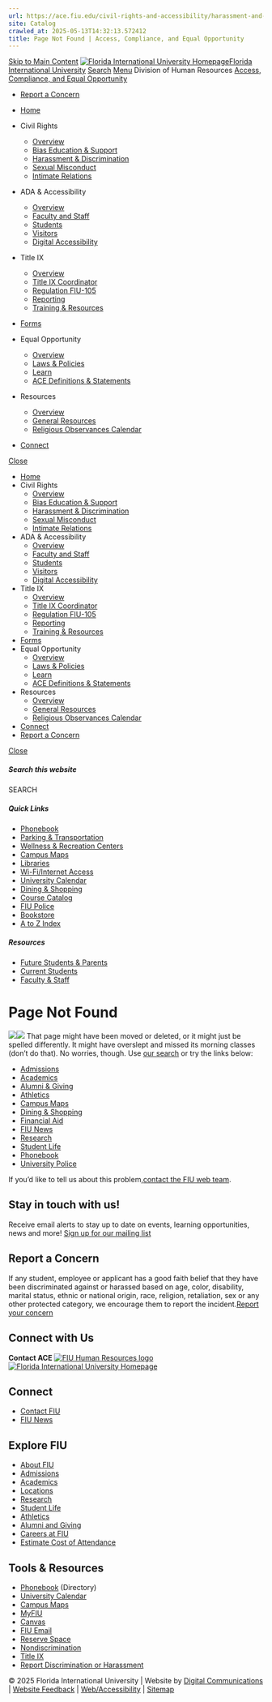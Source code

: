 ```yaml
---
url: https://ace.fiu.edu/civil-rights-and-accessibility/harassment-and-discrimination
site: Catalog
crawled_at: 2025-05-13T14:32:13.572412
title: Page Not Found | Access, Compliance, and Equal ﻿Opportunity
---
```


[Skip to Main Content](https://ace.fiu.edu/civil-rights-and-accessibility/harassment-and-discrimination#main-content)
[![Florida International University Homepage](https://digicdn.fiu.edu/core/_assets/images/logo-top.svg)Florida International University](https://www.fiu.edu/)
[Search](https://ace.fiu.edu/civil-rights-and-accessibility/harassment-and-discrimination)
[Menu](https://ace.fiu.edu/civil-rights-and-accessibility/harassment-and-discrimination)
Division of Human Resources
[Access, Compliance, and Equal ﻿Opportunity](https://ace.fiu.edu/index.html)
  * [Report a Concern](https://report.fiu.edu)


  * [Home](https://ace.fiu.edu/index.html)
  * Civil Rights
    * [Overview](https://ace.fiu.edu/civil-rights/index.html)
    * [Bias Education & Support](https://ace.fiu.edu/civil-rights/bias-education-and-support/index.html)
    * [Harassment & Discrimination](https://ace.fiu.edu/civil-rights/harassment-and-discrimination/index.html)
    * [Sexual Misconduct](https://ace.fiu.edu/civil-rights/sexual-misconduct/index.html)
    * [Intimate Relations](https://ace.fiu.edu/civil-rights/intimate-relations/index.html)
  * ADA & Accessibility
    * [Overview](https://ace.fiu.edu/ada-and-accessibility/index.html)
    * [Faculty and Staff](https://ace.fiu.edu/ada-and-accessibility/faculty-and-staff/index.html)
    * [Students](https://ace.fiu.edu/ada-and-accessibility/students/index.html)
    * [Visitors](https://ace.fiu.edu/ada-and-accessibility/visitors/index.html)
    * [Digital Accessibility](https://accessibility.fiu.edu/index.html)
  * Title IX
    * [Overview](https://ace.fiu.edu/title-ix/index.html)
    * [Title IX Coordinator](https://ace.fiu.edu/title-ix/title-ix-coordinator/index.html)
    * [Regulation FIU-105](https://ace.fiu.edu/title-ix/regulation-fiu-105/index.html)
    * [Reporting](https://ace.fiu.edu/title-ix/reporting/index.html)
    * [Training & Resources](https://ace.fiu.edu/title-ix/training-resources/index.html)
  * [Forms](https://ace.fiu.edu/forms/index.html)
  * Equal Opportunity
    * [Overview](https://ace.fiu.edu/equal-opportunity/index.html)
    * [Laws & Policies](https://ace.fiu.edu/equal-opportunity/laws-and-policies/index.html)
    * [Learn](https://ace.fiu.edu/equal-opportunity/learn/index.html)
    * [ACE Definitions & Statements](https://ace.fiu.edu/equal-opportunity/ace-definitions-and-statements/index.html)
  * Resources
    * [Overview](https://ace.fiu.edu/resources/index.html)
    * [General Resources](https://ace.fiu.edu/resources/general-resources/index.html)
    * [Religious Observances Calendar](https://ace.fiu.edu/resources/religious-observances-calendar/index.html)
  * [Connect](https://ace.fiu.edu/connect/index.html)


[Close](https://ace.fiu.edu/civil-rights-and-accessibility/harassment-and-discrimination)
  * [Home](https://ace.fiu.edu/index.html)
  * Civil Rights
    * [Overview](https://ace.fiu.edu/civil-rights/index.html)
    * [Bias Education & Support](https://ace.fiu.edu/civil-rights/bias-education-and-support/index.html)
    * [Harassment & Discrimination](https://ace.fiu.edu/civil-rights/harassment-and-discrimination/index.html)
    * [Sexual Misconduct](https://ace.fiu.edu/civil-rights/sexual-misconduct/index.html)
    * [Intimate Relations](https://ace.fiu.edu/civil-rights/intimate-relations/index.html)
  * ADA & Accessibility
    * [Overview](https://ace.fiu.edu/ada-and-accessibility/index.html)
    * [Faculty and Staff](https://ace.fiu.edu/ada-and-accessibility/faculty-and-staff/index.html)
    * [Students](https://ace.fiu.edu/ada-and-accessibility/students/index.html)
    * [Visitors](https://ace.fiu.edu/ada-and-accessibility/visitors/index.html)
    * [Digital Accessibility](https://accessibility.fiu.edu/index.html)
  * Title IX
    * [Overview](https://ace.fiu.edu/title-ix/index.html)
    * [Title IX Coordinator](https://ace.fiu.edu/title-ix/title-ix-coordinator/index.html)
    * [Regulation FIU-105](https://ace.fiu.edu/title-ix/regulation-fiu-105/index.html)
    * [Reporting](https://ace.fiu.edu/title-ix/reporting/index.html)
    * [Training & Resources](https://ace.fiu.edu/title-ix/training-resources/index.html)
  * [Forms](https://ace.fiu.edu/forms/index.html)
  * Equal Opportunity
    * [Overview](https://ace.fiu.edu/equal-opportunity/index.html)
    * [Laws & Policies](https://ace.fiu.edu/equal-opportunity/laws-and-policies/index.html)
    * [Learn](https://ace.fiu.edu/equal-opportunity/learn/index.html)
    * [ACE Definitions & Statements](https://ace.fiu.edu/equal-opportunity/ace-definitions-and-statements/index.html)
  * Resources
    * [Overview](https://ace.fiu.edu/resources/index.html)
    * [General Resources](https://ace.fiu.edu/resources/general-resources/index.html)
    * [Religious Observances Calendar](https://ace.fiu.edu/resources/religious-observances-calendar/index.html)
  * [Connect](https://ace.fiu.edu/connect/index.html)
  * [Report a Concern](https://report.fiu.edu)


[ Close ](https://ace.fiu.edu/civil-rights-and-accessibility/harassment-and-discrimination)
##### Search this website
SEARCH
##### Quick Links
  * [ Phonebook](https://phonebook.fiu.edu)
  * [ Parking & Transportation](https://parking.fiu.edu/)
  * [ Wellness & Recreation Centers](https://dasa.fiu.edu/all-departments/wellness-recreation-centers/)
  * [ Campus Maps](http://campusmaps.fiu.edu/)
  * [ Libraries](https://library.fiu.edu/)
  * [ Wi-Fi/Internet Access](https://network.fiu.edu/)
  * [ University Calendar](https://calendar.fiu.edu/)
  * [ Dining & Shopping](https://shop.fiu.edu/)
  * [ Course Catalog](https://catalog.fiu.edu/)
  * [ FIU Police](https://police.fiu.edu/)
  * [ Bookstore](https://shop.fiu.edu/retail/barnes-noble/course-materials/)
  * [ A to Z Index](https://www.fiu.edu/atoz/index.html)


##### Resources
  * [ Future Students & Parents](https://www.fiu.edu/information-for/future-students-parents.html)
  * [ Current Students](https://www.fiu.edu/information-for/current-students.html)
  * [ Faculty & Staff](https://www.fiu.edu/information-for/faculty-staff.html)


# Page Not Found
![](https://digicdn.fiu.edu/core/_assets/images/roary-runner/default_100_percent/100-offline-sprite.png)![](https://digicdn.fiu.edu/core/_assets/images/roary-runner/default_200_percent/200-offline-sprite.png)
That page might have been moved or deleted, or it might just be spelled differently. It might have overslept and missed its morning classes (don’t do that).
No worries, though. Use [our search](https://ace.fiu.edu/civil-rights-and-accessibility/harassment-and-discrimination) or try the links below:
  * [Admissions](https://www.fiu.edu/admissions/index.html)
  * [Academics](https://www.fiu.edu/academics/index.html)
  * [Alumni & Giving](https://www.fiu.edu/alumni-and-giving/index.html)
  * [Athletics](https://www.fiu.edu/athletics/index.html)
  * [Campus Maps](http://campusmaps.fiu.edu/)
  * [Dining & Shopping](https://shop.fiu.edu)
  * [Financial Aid](https://onestop.fiu.edu/financial-aid/)
  * [FIU News](https://news.fiu.edu/)
  * [Research](https://www.fiu.edu/research/index.html)
  * [Student Life](https://www.fiu.edu/student-life/index.html)
  * [Phonebook](https://phonebook.fiu.edu)
  * [University Police](https://police.fiu.edu/)


If you’d like to tell us about this problem,[contact the FIU web team](https://webforms.fiu.edu/view.php?id=370774).
## Stay in touch with us!
Receive email alerts to stay up to date on events, learning opportunities, news and more! [Sign up for our mailing list](https://ace.fiu.edu/contact/index.html#email-alerts)
## Report a Concern
If any student, employee or applicant has a good faith belief that they have been discriminated against or harassed based on age, color, disability, marital status, ethnic or national origin, race, religion, retaliation, sex or any other protected category, we encourage them to report the incident.[Report your concern](https://report.fiu.edu)
## Connect with Us
**Contact ACE**
[![FIU Human Resources logo](https://ace.fiu.edu/_assets/images/hr-logo-bw.png)](https://hr.fiu.edu/)
[ ![Florida International University Homepage](https://digicdn.fiu.edu/core/_assets/images/footer-logo.svg) ](https://www.fiu.edu/)
## Connect
  * [Contact FIU](https://www.fiu.edu/about/contact-us/index.html)
  * [FIU News](https://news.fiu.edu/)


## Explore FIU
  * [About FIU](https://www.fiu.edu/about/index.html)
  * [Admissions](https://www.fiu.edu/admissions/index.html)
  * [Academics](https://www.fiu.edu/academics/index.html)
  * [Locations](https://www.fiu.edu/locations/index.html)
  * [Research](https://www.fiu.edu/research/index.html)
  * [Student Life](https://www.fiu.edu/student-life/index.html)
  * [Athletics](https://www.fiu.edu/athletics/index.html)
  * [Alumni and Giving](https://www.fiu.edu/alumni-and-giving/index.html)
  * [Careers at FIU](https://hr.fiu.edu/careers/)
  * [Estimate Cost of Attendance](https://onestop.fiu.edu/finances/estimate-your-costs/)


## Tools & Resources
  * [Phonebook](https://phonebook.fiu.edu) (Directory)
  * [University Calendar](https://calendar.fiu.edu/)
  * [Campus Maps](https://campusmaps.fiu.edu/)
  * [MyFIU](https://my.fiu.edu/)
  * [Canvas](https://canvas.fiu.edu)
  * [FIU Email](http://mail.fiu.edu/)
  * [Reserve Space](https://centralreservations.fiu.edu/)
  * [Nondiscrimination](https://ace.fiu.edu/civil-rights/harassment-and-discrimination/)
  * [Title IX](https://ace.fiu.edu/title-ix/)
  * [Report Discrimination or Harassment](https://report.fiu.edu/)


© 2025 Florida International University  | Website by [Digital Communications](https://stratcomm.fiu.edu/digital-print/websites/) | [Website Feedback](https://webforms.fiu.edu/view.php?id=370774&element_5=https://ace.fiu.edu/civil-rights-and-accessibility/harassment-and-discrimination) | [Web/Accessibility](https://accessibility.fiu.edu/) | [Sitemap](https://ace.fiu.edu/sitemap.html)
